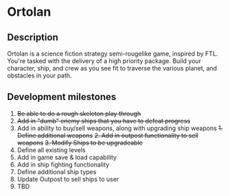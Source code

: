 # Ortolan

## Description
Ortolan is a science fiction strategy semi-rougelike game, inspired by FTL. You're tasked with the delivery of a high
priority package. Build your character, ship, and crew as you see fit to traverse the various
planet, and obstacles in your path.

## Development milestones
1. ~~Be able to do a rough skeleton play through~~
2. ~~Add in "dumb" enemy ships that you have to defeat progress~~
3. Add in ability to buy/sell weapons, along with upgrading ship weapons
   ~~1. Define additional weapons~~
   ~~2. Add in outpost functionality to sell weapons~~
   ~~3. Modify Ships to be upgradeable~~
4. Define all existing levels
5. Add in game save & load capability
6. Add in ship fighting functionality
7. Define additional ship types
8.  Update Outpost to sell ships to user
7. TBD
